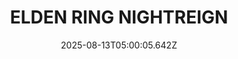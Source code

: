 ---
title: "ELDEN RING NIGHTREIGN"
id: 2622380
date: 2025-08-13T05:00:05.642Z
link: games/steam/recent/elden-ring-nightreign
image: http://media.steampowered.com/steamcommunity/public/images/apps/2622380/c59f3732d379c9667450b174353d69d5bcea95a5.jpg
playtime_2weeks: 494
playtime_forever: 9576
playtime_windows_forever: 0
playtime_mac_forever: 0
playtime_linux_forever: 9576
playtime_deck_forever: 9576
---